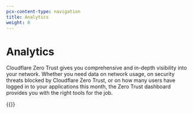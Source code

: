 ```yaml
---
pcx-content-type: navigation
title: Analytics
weight: 8
---
```


# Analytics

Cloudflare Zero Trust gives you comprehensive and in-depth visibility into your network. Whether you need data on network usage, on security threats blocked by Cloudflare Zero Trust, or on how many users have logged in to your applications this month, the Zero Trust dashboard provides you with the right tools for the job.

{{<directory-listing>}}
